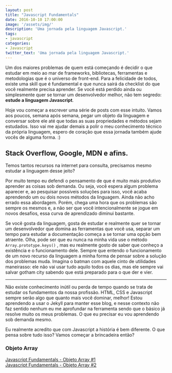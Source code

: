 ```yaml
---
layout: post
title: "Javascript Fundamentals"
date: 2016-10-10 17:00:00
image: '/assets/img/'
description: 'Uma jornada pela linguagem Javascript.'
tags:
- javascript
categories:
- Javascript
twitter_text: 'Uma jornada pela linguagem Javascript.'
---
```


Um dos maiores problemas de quem está começando é decidir o que estudar em meio ao mar de frameworks, bibliotecas, ferramentas e metodologias que é o universo de front-end. Para a felicidade de todos, existe uma skill que é fundamental e que nunca sairá da checklist do que você realmente precisa aprender. Se você está perdido ainda ou simplesmente quer se tornar um desenvolvedor melhor, não tem segredo: **estude a linguagem Javascript**.

Hoje vou começar a escrever uma série de posts com esse intuito. Vamos aos poucos, semana após semana, pegar um objeto da linguagem e conversar sobre ele até que todas as suas propriedades e métodos sejam estudados. Isso vai me ajudar demais a polir o meu conhecimento técnico da própria linguagem, espero de coração que essa jornada também ajude vocês de alguma forma. :)

## Stack Overflow, Google, MDN e afins.

Temos tantos recursos na internet para consulta, precisamos mesmo estudar a linguagem desse jeito?

Por muito tempo eu defendi o pensamento de que é muito mais produtivo aprender as coisas sob demanda. Ou seja, você espera algum problema aparecer e, ao pesquisar possíveis soluções para isso, você acaba aprendendo um ou dois novos métodos da linguagem. Ainda não acho errado essa abordagem. Porém, chega uma hora que os problemas são sempre os mesmos e, a não ser que você intencionalmente se jogue em novos desafios, essa curva de aprendizado diminui bastante.

Se você gosta da linguagem, gosta de estudar e realmente quer se tornar um desenvolvedor que domina as ferramentas que você usa, separar um tempo para estudar a documentação começa a se tornar uma opção bem atraente. Olha, pode ser que eu nunca na minha vida use o método ```Array.prototype.keys()``` , mas eu realmente gosto de saber que conheço a existência e o funcionamento dele. Sempre que entendo o funcionamento de um novo recurso da linguagem a minha forma de pensar sobre a solução dos problemas muda. Imagina o batman com aquele cinto de utilidades maneirasso: ele não vai usar tudo aquilo todos os dias, mas ele sempre vai salvar gotham city sabendo que está preparado para o que der e vier.

---

Não existe conhecimento inútil ou perda de tempo quando se trata de estudar os fundamentos da nossa profissão. HTML, CSS e Javascript sempre serão algo que quanto mais você dominar, melhor! Estou aprendendo a usar o Jekyll para manter esse blog, e nesse contexto não faz sentido nenhum eu me aprofundar na ferramenta sendo que o básico já resolve muito os meus problemas. O que eu precisar eu vou aprendendo sob demanda mesmo.

Eu realmente acredito que com Javascript a história é bem diferente. O que pensa sobre tudo isso? Vamos começar a brincadeira então?

### Objeto Array
[Javascript Fundamentals - Objeto Array #1](http://cauequeiroz.com.br/javascript-fundamentals-objeto-array-1/)  
[Javascript Fundamentals - Objeto Array #2](http://cauequeiroz.com.br/javascript-fundamentals-objeto-array-2/)













